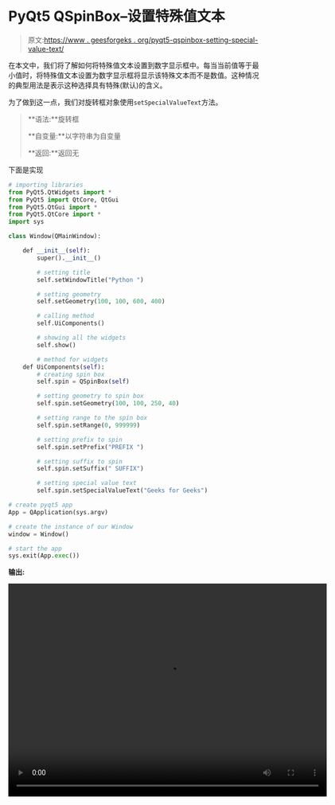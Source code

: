 # PyQt5 QSpinBox–设置特殊值文本

> 原文:[https://www . geesforgeks . org/pyqt5-qspinbox-setting-special-value-text/](https://www.geeksforgeeks.org/pyqt5-qspinbox-setting-special-value-text/)

在本文中，我们将了解如何将特殊值文本设置到数字显示框中。每当当前值等于最小值时，将特殊值文本设置为数字显示框将显示该特殊文本而不是数值。这种情况的典型用法是表示这种选择具有特殊(默认)的含义。

为了做到这一点，我们对旋转框对象使用`setSpecialValueText`方法。

> **语法:**旋转框
> 
> **自变量:**以字符串为自变量
> 
> **返回:**返回无

下面是实现

```py
# importing libraries
from PyQt5.QtWidgets import * 
from PyQt5 import QtCore, QtGui
from PyQt5.QtGui import * 
from PyQt5.QtCore import * 
import sys

class Window(QMainWindow):

    def __init__(self):
        super().__init__()

        # setting title
        self.setWindowTitle("Python ")

        # setting geometry
        self.setGeometry(100, 100, 600, 400)

        # calling method
        self.UiComponents()

        # showing all the widgets
        self.show()

        # method for widgets
    def UiComponents(self):
        # creating spin box
        self.spin = QSpinBox(self)

        # setting geometry to spin box
        self.spin.setGeometry(100, 100, 250, 40)

        # setting range to the spin box
        self.spin.setRange(0, 999999)

        # setting prefix to spin
        self.spin.setPrefix("PREFIX ")

        # setting suffix to spin
        self.spin.setSuffix(" SUFFIX")

        # setting special value text
        self.spin.setSpecialValueText("Geeks for Geeks")

# create pyqt5 app
App = QApplication(sys.argv)

# create the instance of our Window
window = Window()

# start the app
sys.exit(App.exec())
```

**输出:**

<video class="wp-video-shortcode" id="video-418718-1" width="640" height="428" preload="metadata" controls=""><source type="video/mp4" src="https://media.geeksforgeeks.org/wp-content/uploads/20200527023620/Python-2020-05-27-02-35-54.mp4?_=1">[https://media.geeksforgeeks.org/wp-content/uploads/20200527023620/Python-2020-05-27-02-35-54.mp4](https://media.geeksforgeeks.org/wp-content/uploads/20200527023620/Python-2020-05-27-02-35-54.mp4)</video>